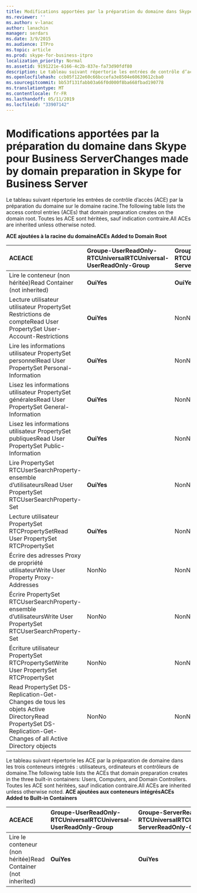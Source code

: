 ```yaml
---
title: Modifications apportées par la préparation du domaine dans Skype pour Business Server
ms.reviewer: ''
ms.author: v-lanac
author: lanachin
manager: serdars
ms.date: 3/9/2015
ms.audience: ITPro
ms.topic: article
ms.prod: skype-for-business-itpro
localization_priority: Normal
ms.assetid: 9191221e-6166-4c2b-837e-fa73d90fdf80
description: Le tableau suivant répertorie les entrées de contrôle d’accès (ACE) par la préparation du domaine sur le domaine racine. Toutes les ACE sont héritées, sauf indication contraire.
ms.openlocfilehash: ccb05f122e60c66bccefa3e8504e60639612cba0
ms.sourcegitcommit: bb53f131fabb03a66f0d000f8ba668fbad190778
ms.translationtype: MT
ms.contentlocale: fr-FR
ms.lasthandoff: 05/11/2019
ms.locfileid: "33907142"
---
```

# <a name="changes-made-by-domain-preparation-in-skype-for-business-server"></a><span data-ttu-id="61084-104">Modifications apportées par la préparation du domaine dans Skype pour Business Server</span><span class="sxs-lookup"><span data-stu-id="61084-104">Changes made by domain preparation in Skype for Business Server</span></span>
 
<span data-ttu-id="61084-105">Le tableau suivant répertorie les entrées de contrôle d’accès (ACE) par la préparation du domaine sur le domaine racine.</span><span class="sxs-lookup"><span data-stu-id="61084-105">The following table lists the access control entries (ACEs) that domain preparation creates on the domain root.</span></span> <span data-ttu-id="61084-106">Toutes les ACE sont héritées, sauf indication contraire.</span><span class="sxs-lookup"><span data-stu-id="61084-106">All ACEs are inherited unless otherwise noted.</span></span>
  
<span data-ttu-id="61084-107">**ACE ajoutées à la racine du domaine**</span><span class="sxs-lookup"><span data-stu-id="61084-107">**ACEs Added to Domain Root**</span></span>

|<span data-ttu-id="61084-108">**ACE**</span><span class="sxs-lookup"><span data-stu-id="61084-108">**ACE**</span></span>|<span data-ttu-id="61084-109">**Groupe-UserReadOnly-RTCUniversal**</span><span class="sxs-lookup"><span data-stu-id="61084-109">**RTCUniversal-UserReadOnly-Group**</span></span>|<span data-ttu-id="61084-110">**Groupe-ServerReadOnly-RTCUniversal**</span><span class="sxs-lookup"><span data-stu-id="61084-110">**RTCUniversal-ServerReadOnly-Group**</span></span>|<span data-ttu-id="61084-111">**RTCUniversal-UserAdmins**</span><span class="sxs-lookup"><span data-stu-id="61084-111">**RTCUniversal-UserAdmins**</span></span>|<span data-ttu-id="61084-112">**RTCHSUniversal-Services**</span><span class="sxs-lookup"><span data-stu-id="61084-112">**RTCHSUniversal-Services**</span></span>|<span data-ttu-id="61084-113">**Utilisateurs authentifiés**</span><span class="sxs-lookup"><span data-stu-id="61084-113">**Authenticated-Users**</span></span>|
|:-----|:-----|:-----|:-----|:-----|:-----|
|<span data-ttu-id="61084-114">Lire le conteneur (non héritée)</span><span class="sxs-lookup"><span data-stu-id="61084-114">Read Container (not inherited)</span></span>  <br/> |<span data-ttu-id="61084-115">**Oui**</span><span class="sxs-lookup"><span data-stu-id="61084-115">**Yes**</span></span> <br/> |<span data-ttu-id="61084-116">**Oui**</span><span class="sxs-lookup"><span data-stu-id="61084-116">**Yes**</span></span> <br/> |<span data-ttu-id="61084-117">Non</span><span class="sxs-lookup"><span data-stu-id="61084-117">No</span></span>  <br/> |<span data-ttu-id="61084-118">Non</span><span class="sxs-lookup"><span data-stu-id="61084-118">No</span></span>  <br/> |<span data-ttu-id="61084-119">Non</span><span class="sxs-lookup"><span data-stu-id="61084-119">No</span></span>  <br/> |
|<span data-ttu-id="61084-120">Lecture utilisateur utilisateur PropertySet Restrictions de compte</span><span class="sxs-lookup"><span data-stu-id="61084-120">Read User PropertySet User-Account-Restrictions</span></span>  <br/> |<span data-ttu-id="61084-121">**Oui**</span><span class="sxs-lookup"><span data-stu-id="61084-121">**Yes**</span></span> <br/> |<span data-ttu-id="61084-122">Non</span><span class="sxs-lookup"><span data-stu-id="61084-122">No</span></span>  <br/> |<span data-ttu-id="61084-123">Non</span><span class="sxs-lookup"><span data-stu-id="61084-123">No</span></span>  <br/> |<span data-ttu-id="61084-124">Non</span><span class="sxs-lookup"><span data-stu-id="61084-124">No</span></span>  <br/> |<span data-ttu-id="61084-125">Non</span><span class="sxs-lookup"><span data-stu-id="61084-125">No</span></span>  <br/> |
|<span data-ttu-id="61084-126">Lire les informations utilisateur PropertySet personnel</span><span class="sxs-lookup"><span data-stu-id="61084-126">Read User PropertySet Personal-Information</span></span>  <br/> |<span data-ttu-id="61084-127">**Oui**</span><span class="sxs-lookup"><span data-stu-id="61084-127">**Yes**</span></span> <br/> |<span data-ttu-id="61084-128">Non</span><span class="sxs-lookup"><span data-stu-id="61084-128">No</span></span>  <br/> |<span data-ttu-id="61084-129">Non</span><span class="sxs-lookup"><span data-stu-id="61084-129">No</span></span>  <br/> |<span data-ttu-id="61084-130">Non</span><span class="sxs-lookup"><span data-stu-id="61084-130">No</span></span>  <br/> |<span data-ttu-id="61084-131">Non</span><span class="sxs-lookup"><span data-stu-id="61084-131">No</span></span>  <br/> |
|<span data-ttu-id="61084-132">Lisez les informations utilisateur PropertySet générales</span><span class="sxs-lookup"><span data-stu-id="61084-132">Read User PropertySet General-Information</span></span>  <br/> |<span data-ttu-id="61084-133">**Oui**</span><span class="sxs-lookup"><span data-stu-id="61084-133">**Yes**</span></span> <br/> |<span data-ttu-id="61084-134">Non</span><span class="sxs-lookup"><span data-stu-id="61084-134">No</span></span>  <br/> |<span data-ttu-id="61084-135">Non</span><span class="sxs-lookup"><span data-stu-id="61084-135">No</span></span>  <br/> |<span data-ttu-id="61084-136">Non</span><span class="sxs-lookup"><span data-stu-id="61084-136">No</span></span>  <br/> |<span data-ttu-id="61084-137">Non</span><span class="sxs-lookup"><span data-stu-id="61084-137">No</span></span>  <br/> |
|<span data-ttu-id="61084-138">Lisez les informations utilisateur PropertySet publiques</span><span class="sxs-lookup"><span data-stu-id="61084-138">Read User PropertySet Public-Information</span></span>  <br/> |<span data-ttu-id="61084-139">**Oui**</span><span class="sxs-lookup"><span data-stu-id="61084-139">**Yes**</span></span> <br/> |<span data-ttu-id="61084-140">Non</span><span class="sxs-lookup"><span data-stu-id="61084-140">No</span></span>  <br/> |<span data-ttu-id="61084-141">Non</span><span class="sxs-lookup"><span data-stu-id="61084-141">No</span></span>  <br/> |<span data-ttu-id="61084-142">Non</span><span class="sxs-lookup"><span data-stu-id="61084-142">No</span></span>  <br/> |<span data-ttu-id="61084-143">Non</span><span class="sxs-lookup"><span data-stu-id="61084-143">No</span></span>  <br/> |
|<span data-ttu-id="61084-144">Lire PropertySet RTCUserSearchProperty-ensemble d’utilisateurs</span><span class="sxs-lookup"><span data-stu-id="61084-144">Read User PropertySet RTCUserSearchProperty-Set</span></span>  <br/> |<span data-ttu-id="61084-145">**Oui**</span><span class="sxs-lookup"><span data-stu-id="61084-145">**Yes**</span></span> <br/> |<span data-ttu-id="61084-146">Non</span><span class="sxs-lookup"><span data-stu-id="61084-146">No</span></span>  <br/> |<span data-ttu-id="61084-147">Non</span><span class="sxs-lookup"><span data-stu-id="61084-147">No</span></span>  <br/> |<span data-ttu-id="61084-148">Non</span><span class="sxs-lookup"><span data-stu-id="61084-148">No</span></span>  <br/> |<span data-ttu-id="61084-149">**Oui**</span><span class="sxs-lookup"><span data-stu-id="61084-149">**Yes**</span></span> <br/> |
|<span data-ttu-id="61084-150">Lecture utilisateur PropertySet RTCPropertySet</span><span class="sxs-lookup"><span data-stu-id="61084-150">Read User PropertySet RTCPropertySet</span></span>  <br/> |<span data-ttu-id="61084-151">**Oui**</span><span class="sxs-lookup"><span data-stu-id="61084-151">**Yes**</span></span> <br/> |<span data-ttu-id="61084-152">Non</span><span class="sxs-lookup"><span data-stu-id="61084-152">No</span></span>  <br/> |<span data-ttu-id="61084-153">Non</span><span class="sxs-lookup"><span data-stu-id="61084-153">No</span></span>  <br/> |<span data-ttu-id="61084-154">Non</span><span class="sxs-lookup"><span data-stu-id="61084-154">No</span></span>  <br/> |<span data-ttu-id="61084-155">Non</span><span class="sxs-lookup"><span data-stu-id="61084-155">No</span></span>  <br/> |
|<span data-ttu-id="61084-156">Écrire des adresses Proxy de propriété utilisateur</span><span class="sxs-lookup"><span data-stu-id="61084-156">Write User Property Proxy-Addresses</span></span>  <br/> |<span data-ttu-id="61084-157">Non</span><span class="sxs-lookup"><span data-stu-id="61084-157">No</span></span>  <br/> |<span data-ttu-id="61084-158">Non</span><span class="sxs-lookup"><span data-stu-id="61084-158">No</span></span>  <br/> |<span data-ttu-id="61084-159">**Oui**</span><span class="sxs-lookup"><span data-stu-id="61084-159">**Yes**</span></span> <br/> |<span data-ttu-id="61084-160">Non</span><span class="sxs-lookup"><span data-stu-id="61084-160">No</span></span>  <br/> |<span data-ttu-id="61084-161">Non</span><span class="sxs-lookup"><span data-stu-id="61084-161">No</span></span>  <br/> |
|<span data-ttu-id="61084-162">Écrire PropertySet RTCUserSearchProperty-ensemble d’utilisateurs</span><span class="sxs-lookup"><span data-stu-id="61084-162">Write User PropertySet RTCUserSearchProperty-Set</span></span>  <br/> |<span data-ttu-id="61084-163">Non</span><span class="sxs-lookup"><span data-stu-id="61084-163">No</span></span>  <br/> |<span data-ttu-id="61084-164">Non</span><span class="sxs-lookup"><span data-stu-id="61084-164">No</span></span>  <br/> |<span data-ttu-id="61084-165">**Oui**</span><span class="sxs-lookup"><span data-stu-id="61084-165">**Yes**</span></span> <br/> |<span data-ttu-id="61084-166">Non</span><span class="sxs-lookup"><span data-stu-id="61084-166">No</span></span>  <br/> |<span data-ttu-id="61084-167">Non</span><span class="sxs-lookup"><span data-stu-id="61084-167">No</span></span>  <br/> |
|<span data-ttu-id="61084-168">Écriture utilisateur PropertySet RTCPropertySet</span><span class="sxs-lookup"><span data-stu-id="61084-168">Write User PropertySet RTCPropertySet</span></span>  <br/> |<span data-ttu-id="61084-169">Non</span><span class="sxs-lookup"><span data-stu-id="61084-169">No</span></span>  <br/> |<span data-ttu-id="61084-170">Non</span><span class="sxs-lookup"><span data-stu-id="61084-170">No</span></span>  <br/> |<span data-ttu-id="61084-171">**Oui**</span><span class="sxs-lookup"><span data-stu-id="61084-171">**Yes**</span></span> <br/> |<span data-ttu-id="61084-172">Non</span><span class="sxs-lookup"><span data-stu-id="61084-172">No</span></span>  <br/> |<span data-ttu-id="61084-173">Non</span><span class="sxs-lookup"><span data-stu-id="61084-173">No</span></span>  <br/> |
|<span data-ttu-id="61084-174">Read PropertySet DS-Replication-Get-Changes de tous les objets Active Directory</span><span class="sxs-lookup"><span data-stu-id="61084-174">Read PropertySet DS-Replication-Get-Changes of all Active Directory objects</span></span>  <br/> |<span data-ttu-id="61084-175">Non</span><span class="sxs-lookup"><span data-stu-id="61084-175">No</span></span>  <br/> |<span data-ttu-id="61084-176">Non</span><span class="sxs-lookup"><span data-stu-id="61084-176">No</span></span>  <br/> |<span data-ttu-id="61084-177">Non</span><span class="sxs-lookup"><span data-stu-id="61084-177">No</span></span>  <br/> |<span data-ttu-id="61084-178">**Oui**</span><span class="sxs-lookup"><span data-stu-id="61084-178">**Yes**</span></span> <br/> |<span data-ttu-id="61084-179">Non</span><span class="sxs-lookup"><span data-stu-id="61084-179">No</span></span>  <br/> |
   
<span data-ttu-id="61084-180">Le tableau suivant répertorie les ACE par la préparation de domaine dans les trois conteneurs intégrés : utilisateurs, ordinateurs et contrôleurs de domaine.</span><span class="sxs-lookup"><span data-stu-id="61084-180">The following table lists the ACEs that domain preparation creates in the three built-in containers: Users, Computers, and Domain Controllers.</span></span> <span data-ttu-id="61084-181">Toutes les ACE sont héritées, sauf indication contraire.</span><span class="sxs-lookup"><span data-stu-id="61084-181">All ACEs are inherited unless otherwise noted.</span></span>
<span data-ttu-id="61084-182">**ACE ajoutées aux conteneurs intégrés**</span><span class="sxs-lookup"><span data-stu-id="61084-182">**ACEs Added to Built-in Containers**</span></span>

|<span data-ttu-id="61084-183">**ACE**</span><span class="sxs-lookup"><span data-stu-id="61084-183">**ACE**</span></span>|<span data-ttu-id="61084-184">**Groupe-UserReadOnly-RTCUniversal**</span><span class="sxs-lookup"><span data-stu-id="61084-184">**RTCUniversal-UserReadOnly-Group**</span></span>|<span data-ttu-id="61084-185">**Groupe-ServerReadOnly-RTCUniversal**</span><span class="sxs-lookup"><span data-stu-id="61084-185">**RTCUniversal-ServerReadOnly-Group**</span></span>|
|:-----|:-----|:-----|
|<span data-ttu-id="61084-186">Lire le conteneur (non héritée)</span><span class="sxs-lookup"><span data-stu-id="61084-186">Read Container (not inherited)</span></span>  <br/> |<span data-ttu-id="61084-187">**Oui**</span><span class="sxs-lookup"><span data-stu-id="61084-187">**Yes**</span></span> <br/> |<span data-ttu-id="61084-188">**Oui**</span><span class="sxs-lookup"><span data-stu-id="61084-188">**Yes**</span></span> <br/> |
   


